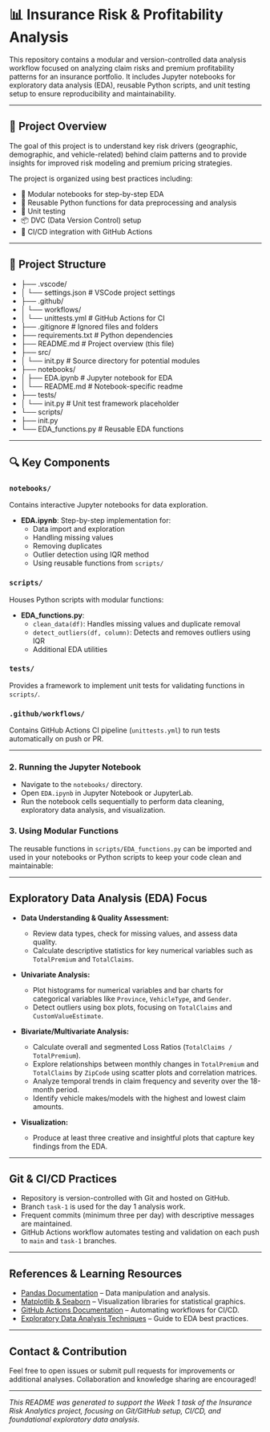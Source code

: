 # 📊 Insurance Risk & Profitability Analysis

This repository contains a modular and version-controlled data analysis workflow focused on analyzing claim risks and premium profitability patterns for an insurance portfolio. It includes Jupyter notebooks for exploratory data analysis (EDA), reusable Python scripts, and unit testing setup to ensure reproducibility and maintainability.

---

## 🧭 Project Overview

The goal of this project is to understand key risk drivers (geographic, demographic, and vehicle-related) behind claim patterns and to provide insights for improved risk modeling and premium pricing strategies.

The project is organized using best practices including:
- 📓 Modular notebooks for step-by-step EDA
- 🧩 Reusable Python functions for data preprocessing and analysis
- 🧪 Unit testing
- 📦 DVC (Data Version Control) setup
- 🔄 CI/CD integration with GitHub Actions

---

## 📁 Project Structure

- ├── .vscode/
- │ └── settings.json # VSCode project settings
- ├── .github/
- │ └── workflows/
- │ └── unittests.yml # GitHub Actions for CI
- ├── .gitignore # Ignored files and folders
- ├── requirements.txt # Python dependencies
- ├── README.md # Project overview (this file)
- ├── src/
- │ └── init.py # Source directory for potential modules
- ├── notebooks/
- │ ├── EDA.ipynb # Jupyter notebook for EDA
- │ └── README.md # Notebook-specific readme
- ├── tests/
- │ └── init.py # Unit test framework placeholder
- └── scripts/
- ├── init.py
- └── EDA_functions.py # Reusable EDA functions


---

## 🔍 Key Components

### `notebooks/`
Contains interactive Jupyter notebooks for data exploration.  
- **EDA.ipynb**: Step-by-step implementation for:
  - Data import and exploration
  - Handling missing values
  - Removing duplicates
  - Outlier detection using IQR method
  - Using reusable functions from `scripts/`

### `scripts/`
Houses Python scripts with modular functions:
- **EDA_functions.py**:
  - `clean_data(df)`: Handles missing values and duplicate removal
  - `detect_outliers(df, column)`: Detects and removes outliers using IQR
  - Additional EDA utilities

### `tests/`
Provides a framework to implement unit tests for validating functions in `scripts/`.

### `.github/workflows/`
Contains GitHub Actions CI pipeline (`unittests.yml`) to run tests automatically on push or PR.

---

### 2. Running the Jupyter Notebook
- Navigate to the `notebooks/` directory.
- Open `EDA.ipynb` in Jupyter Notebook or JupyterLab.
- Run the notebook cells sequentially to perform data cleaning, exploratory data analysis, and visualization.

### 3. Using Modular Functions
The reusable functions in `scripts/EDA_functions.py` can be imported and used in your notebooks or Python scripts to keep your code clean and maintainable:


---

## Exploratory Data Analysis (EDA) Focus

- **Data Understanding & Quality Assessment:**  
  - Review data types, check for missing values, and assess data quality.  
  - Calculate descriptive statistics for key numerical variables such as `TotalPremium` and `TotalClaims`.

- **Univariate Analysis:**  
  - Plot histograms for numerical variables and bar charts for categorical variables like `Province`, `VehicleType`, and `Gender`.  
  - Detect outliers using box plots, focusing on `TotalClaims` and `CustomValueEstimate`.

- **Bivariate/Multivariate Analysis:**  
  - Calculate overall and segmented Loss Ratios (`TotalClaims / TotalPremium`).  
  - Explore relationships between monthly changes in `TotalPremium` and `TotalClaims` by `ZipCode` using scatter plots and correlation matrices.  
  - Analyze temporal trends in claim frequency and severity over the 18-month period.  
  - Identify vehicle makes/models with the highest and lowest claim amounts.

- **Visualization:**  
  - Produce at least three creative and insightful plots that capture key findings from the EDA.

---

## Git & CI/CD Practices

- Repository is version-controlled with Git and hosted on GitHub.  
- Branch `task-1` is used for the day 1 analysis work.  
- Frequent commits (minimum three per day) with descriptive messages are maintained.  
- GitHub Actions workflow automates testing and validation on each push to `main` and `task-1` branches.

---

## References & Learning Resources

- [Pandas Documentation](https://pandas.pydata.org/docs/) – Data manipulation and analysis.  
- [Matplotlib & Seaborn](https://seaborn.pydata.org/) – Visualization libraries for statistical graphics.  
- [GitHub Actions Documentation](https://docs.github.com/en/actions) – Automating workflows for CI/CD.  
- [Exploratory Data Analysis Techniques](https://www.datacamp.com/tutorial/exploratory-data-analysis-python) – Guide to EDA best practices.

---

## Contact & Contribution

Feel free to open issues or submit pull requests for improvements or additional analyses. Collaboration and knowledge sharing are encouraged!

---

*This README was generated to support the Week 1 task of the Insurance Risk Analytics project, focusing on Git/GitHub setup, CI/CD, and foundational exploratory data analysis.*
